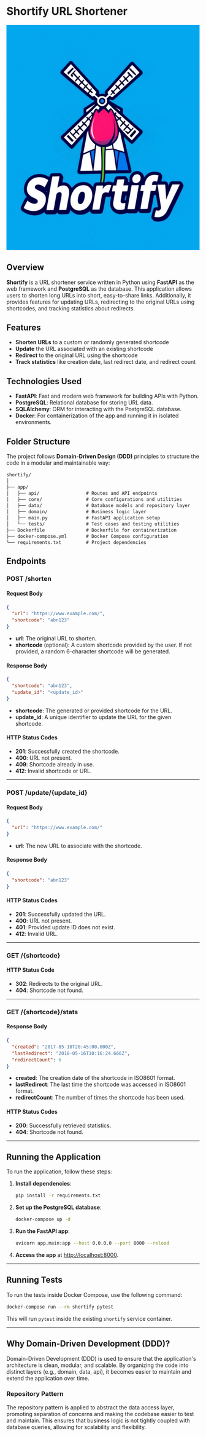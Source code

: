 # Shortify URL Shortener

![shortify_logo](assets/shortify_logo.jpeg)

## Overview

**Shortify** is a URL shortener service written in Python using **FastAPI** as the web framework and **PostgreSQL** as the database. This application allows users to shorten long URLs into short, easy-to-share links. Additionally, it provides features for updating URLs, redirecting to the original URLs using shortcodes, and tracking statistics about redirects.

## Features

- **Shorten URLs** to a custom or randomly generated shortcode
- **Update** the URL associated with an existing shortcode
- **Redirect** to the original URL using the shortcode
- **Track statistics** like creation date, last redirect date, and redirect count

## Technologies Used

- **FastAPI**: Fast and modern web framework for building APIs with Python.
- **PostgreSQL**: Relational database for storing URL data.
- **SQLAlchemy**: ORM for interacting with the PostgreSQL database.
- **Docker**: For containerization of the app and running it in isolated environments.

## Folder Structure

The project follows **Domain-Driven Design (DDD)** principles to structure the code in a modular and maintainable way:

```
shortify/
│
├── app/
│   ├── api/                 # Routes and API endpoints
│   ├── core/                # Core configurations and utilities
│   ├── data/                # Database models and repository layer
│   ├── domain/              # Business logic layer
│   ├── main.py              # FastAPI application setup
│   └── tests/               # Test cases and testing utilities
├── Dockerfile               # Dockerfile for containerization
├── docker-compose.yml       # Docker Compose configuration
└── requirements.txt         # Project dependencies
```

## Endpoints

### POST /shorten

#### Request Body

```json
{
  "url": "https://www.example.com/",
  "shortcode": "abn123"
}
```

- **url**: The original URL to shorten.
- **shortcode** (optional): A custom shortcode provided by the user. If not provided, a random 6-character shortcode will be generated.

#### Response Body

```json
{
  "shortcode": "abn123",
  "update_id": "<update_id>"
}
```

- **shortcode**: The generated or provided shortcode for the URL.
- **update_id**: A unique identifier to update the URL for the given shortcode.

#### HTTP Status Codes

- **201**: Successfully created the shortcode.
- **400**: URL not present.
- **409**: Shortcode already in use.
- **412**: Invalid shortcode or URL.

---

### POST /update/{update_id}

#### Request Body

```json
{
  "url": "https://www.example.com/"
}
```

- **url**: The new URL to associate with the shortcode.

#### Response Body

```json
{
  "shortcode": "abn123"
}
```

#### HTTP Status Codes

- **201**: Successfully updated the URL.
- **400**: URL not present.
- **401**: Provided update ID does not exist.
- **412**: Invalid URL.

---

### GET /{shortcode}

#### HTTP Status Code

- **302**: Redirects to the original URL.
- **404**: Shortcode not found.

---

### GET /{shortcode}/stats

#### Response Body

```json
{
  "created": "2017-05-10T20:45:00.000Z",
  "lastRedirect": "2018-05-16T10:16:24.666Z",
  "redirectCount": 6
}
```

- **created**: The creation date of the shortcode in ISO8601 format.
- **lastRedirect**: The last time the shortcode was accessed in ISO8601 format.
- **redirectCount**: The number of times the shortcode has been used.

#### HTTP Status Codes

- **200**: Successfully retrieved statistics.
- **404**: Shortcode not found.

---

## Running the Application

To run the application, follow these steps:

1. **Install dependencies**:

   ```bash
   pip install -r requirements.txt
   ```

2. **Set up the PostgreSQL database**:

   ```bash
   docker-compose up -d
   ```

3. **Run the FastAPI app**:

   ```bash
   uvicorn app.main:app --host 0.0.0.0 --port 8000 --reload
   ```

4. **Access the app** at [http://localhost:8000](http://localhost:8000).

---

## Running Tests

To run the tests inside Docker Compose, use the following command:

```bash
docker-compose run --rm shortify pytest
```

This will run `pytest` inside the existing `shortify` service container.

---

## Why Domain-Driven Development (DDD)?

Domain-Driven Development (DDD) is used to ensure that the application's architecture is clean, modular, and scalable. By organizing the code into distinct layers (e.g., domain, data, api), it becomes easier to maintain and extend the application over time. 

### Repository Pattern

The repository pattern is applied to abstract the data access layer, promoting separation of concerns and making the codebase easier to test and maintain. This ensures that business logic is not tightly coupled with database queries, allowing for scalability and flexibility.
